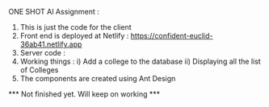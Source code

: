 ONE SHOT AI Assignment :

1. This is just the code for the client
2. Front end is deployed at Netlify : https://confident-euclid-36ab41.netlify.app
3. Server code :
4. Working things :
    i) Add a college to the database
    ii) Displaying all the list of Colleges
4. The components are created using Ant Design

*** Not finished yet. Will keep on working ***
